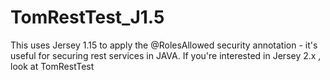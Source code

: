 TomRestTest_J1.5
================

This uses Jersey 1.15 to apply the @RolesAllowed security annotation - it's useful for securing rest services in JAVA. If you're interested in Jersey 2.x , look at TomRestTest
